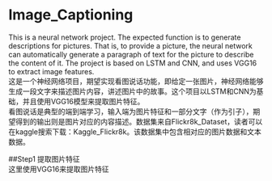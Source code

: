 # Image_Captioning
This is a neural network project. The expected function is to generate descriptions for pictures. That is, to provide a picture, the neural network can automatically generate a paragraph of text for the picture to describe the content of it. The project is based on LSTM and CNN, and uses VGG16 to extract image features.<br>
这是一个神经网络项目，期望实现看图说话功能，即给定一张图片，神经网络能够生成一段文字来描述图片内容，讲述图片中的故事。这个项目以LSTM和CNN为基础，并且使用VGG16模型来提取图片特征。<br>
看图说话是典型的端到端学习，输入端为图片特征和一部分文字（作为引子），期望得到的输出则是图片对应的内容描述。数据集来自Flickr8k_Dataset，读者可以在kaggle搜索下载：Kaggle_Flickr8k。该数据集中包含相对应的图片数据和文本数据。<br>

##Step1 提取图片特征<br>
这里使用VGG16来提取图片特征

